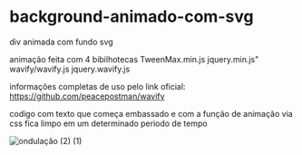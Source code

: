 # background-animado-com-svg
div animada com fundo svg

animação feita com 4 bibilhotecas
TweenMax.min.js
jquery.min.js"
wavify/wavify.js
jquery.wavify.js

informações completas de uso pelo link oficial: https://github.com/peacepostman/wavify

codigo com texto que começa embassado e com a função de animação via css fica limpo em um determinado periodo de tempo


![ondulação (2) (1)](https://user-images.githubusercontent.com/46541402/74790107-69643100-5295-11ea-8b05-0cbae7318ebd.gif)

